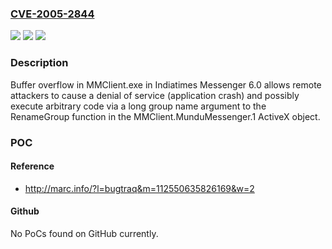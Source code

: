 ### [CVE-2005-2844](https://cve.mitre.org/cgi-bin/cvename.cgi?name=CVE-2005-2844)
![](https://img.shields.io/static/v1?label=Product&message=n%2Fa&color=blue)
![](https://img.shields.io/static/v1?label=Version&message=n%2Fa&color=blue)
![](https://img.shields.io/static/v1?label=Vulnerability&message=n%2Fa&color=brighgreen)

### Description

Buffer overflow in MMClient.exe in Indiatimes Messenger 6.0 allows remote attackers to cause a denial of service (application crash) and possibly execute arbitrary code via a long group name argument to the RenameGroup function in the MMClient.MunduMessenger.1 ActiveX object.

### POC

#### Reference
- http://marc.info/?l=bugtraq&m=112550635826169&w=2

#### Github
No PoCs found on GitHub currently.

